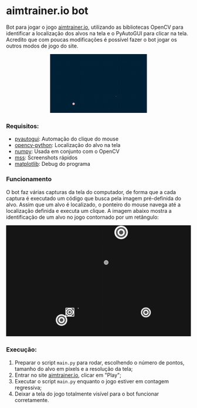 # aimtrainer.io bot
Bot para jogar o jogo [aimtrainer.io](https://aimtrainer.io/challenge), utilizando as bibliotecas OpenCV para
identificar a localização dos alvos na tela e o PyAutoGUI para clicar na tela. Acredito que com poucas modificações é
possível fazer o bot jogar os outros modos de jogo do site.

<p align="center">
<img src="bot_animation.gif" class="img-responsive" alt="Bot jogando no modo hard!">
</p>

### Requisitos:
- [pyautogui](https://pyautogui.readthedocs.io/en/latest/): Automação do clique do mouse
- [opencv-python](https://docs.opencv.org/4.x/d6/d00/tutorial_py_root.html): Localização do alvo na tela
- [numpy](https://numpy.org/doc/): Usada em conjunto com o OpenCV
- [mss](https://python-mss.readthedocs.io): Screenshots rápidos
- [matplotlib](https://matplotlib.org/stable/api/index): Debug do programa

### Funcionamento

O bot faz várias capturas da tela do computador, de forma que a cada captura é executado um código que busca pela imagem
pré-definida do alvo. Assim que um alvo é localizado, o ponteiro do mouse navega até a localização definida e executa um
clique. A imagem abaixo mostra a identificação de um alvo no jogo contornado por um retângulo:

<p align="center">
<img src="bot.png" class="img-responsive" alt="Visão do bot">
</p>

### Execução:
1. Preparar o script ```main.py``` para rodar, escolhendo o número de pontos, tamanho do alvo em pixels e a resolução 
da tela;
2. Entrar no site [aimtrainer.io](https://aimtrainer.io/challenge), clicar em "Play";
3. Executar o script ```main.py``` enquanto o jogo estiver em contagem regressiva;
4. Deixar a tela do jogo totalmente visível para o bot funcionar corretamente.